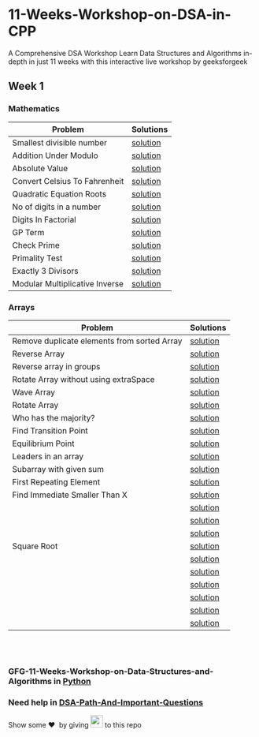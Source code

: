 # 11-Weeks-Workshop-on-DSA-in-CPP

A Comprehensive DSA Workshop Learn Data Structures and Algorithms in-depth in just 11 weeks with this interactive live workshop by geeksforgeek

## Week 1 
### Mathematics
| Problem | Solutions |
|---|---|
| Smallest divisible number | [solution](https://github.com/arpit456jain/gfg-11-Weeks-Workshop-on-DSA-in-CPP/blob/master/week1/Mathematics/1Smallest_divisible_number.cpp) |
| Addition Under Modulo| [solution](https://github.com/arpit456jain/gfg-11-Weeks-Workshop-on-DSA-in-CPP/blob/master/week1/Mathematics/2Addition_Under_Modulo.cpp) |
| Absolute Value| [solution](https://github.com/arpit456jain/gfg-11-Weeks-Workshop-on-DSA-in-CPP/blob/master/week1/Mathematics/3Absolute_Value.cpp) |
| Convert Celsius To Fahrenheit|[solution](https://github.com/arpit456jain/gfg-11-Weeks-Workshop-on-DSA-in-CPP/blob/master/week1/Mathematics/4Convert_Celsius_To_Fahrenheit.cpp) |
| Quadratic Equation Roots| [solution](https://github.com/arpit456jain/gfg-11-Weeks-Workshop-on-DSA-in-CPP/blob/master/week1/Mathematics/5Quadratic_Equation_Roots.cpp) |
| No of digits in a number | [solution](https://github.com/arpit456jain/gfg-11-Weeks-Workshop-on-DSA-in-CPP/blob/master/week1/Mathematics/no_of_digits_in_a_number.cpp) | 
| Digits In Factorial| [solution](https://github.com/arpit456jain/gfg-11-Weeks-Workshop-on-DSA-in-CPP/blob/master/week1/Mathematics/6Digits_In_Factorial.cpp) |
| GP Term| [solution](https://github.com/arpit456jain/gfg-11-Weeks-Workshop-on-DSA-in-CPP/blob/master/week1/Mathematics/7GP_Term.cpp) |
| Check Prime| [solution](https://github.com/arpit456jain/gfg-11-Weeks-Workshop-on-DSA-in-CPP/blob/master/week1/Mathematics/check_Prime.cpp)|
| Primality Test| [solution](https://github.com/arpit456jain/gfg-11-Weeks-Workshop-on-DSA-in-CPP/blob/master/week1/Mathematics/8Primality_Test.cpp) |
| Exactly 3 Divisors| [solution](https://github.com/arpit456jain/gfg-11-Weeks-Workshop-on-DSA-in-CPP/blob/master/week1/Mathematics/9Exactly3_Divisors.cpp) |
| Modular Multiplicative Inverse| [solution](https://github.com/arpit456jain/gfg-11-Weeks-Workshop-on-DSA-in-CPP/blob/master/week1/Mathematics/10Modular_Multiplicative_Inverse.cpp) |

### Arrays
| Problem | Solutions |
|---|---|
| Remove duplicate elements from sorted Array | [solution](https://github.com/arpit456jain/gfg-11-Weeks-Workshop-on-DSA-in-CPP/blob/master/week1/Arrays/1Remove_duplicate_elements_from_sorted_Array.cpp) |
| Reverse Array | [solution](https://github.com/arpit456jain/gfg-11-Weeks-Workshop-on-DSA-in-CPP/blob/master/week1/Arrays/Reverse_array.cpp) |
| Reverse array in groups | [solution](https://github.com/arpit456jain/gfg-11-Weeks-Workshop-on-DSA-in-CPP/blob/master/week1/Arrays/2Reverse_array_in_groups.cpp) |
| Rotate Array without using extraSpace | [solution](https://github.com/arpit456jain/gfg-11-Weeks-Workshop-on-DSA-in-CPP/blob/master/week1/Arrays/Rotate_Array_without_using_extraSpace.cpp) |
| Wave Array | [solution](https://github.com/arpit456jain/gfg-11-Weeks-Workshop-on-DSA-in-CPP/blob/master/week1/Arrays/8Wave_Array.cpp) |
| Rotate Array | [solution](https://github.com/arpit456jain/gfg-11-Weeks-Workshop-on-DSA-in-CPP/blob/master/week1/Arrays/3Rotate_Array.cpp) |
| Who has the majority? | [solution](https://github.com/arpit456jain/gfg-11-Weeks-Workshop-on-DSA-in-CPP/blob/master/week1/Arrays/4Who_has_the_majority.cpp) |
| Find Transition Point | [solution](https://github.com/arpit456jain/gfg-11-Weeks-Workshop-on-DSA-in-CPP/blob/master/week1/Arrays/5Find_Transition_Point.cpp) |
| Equilibrium Point | [solution](https://github.com/arpit456jain/gfg-11-Weeks-Workshop-on-DSA-in-CPP/blob/master/week1/Arrays/6Equilibrium_Point.cpp) |
| Leaders in an array | [solution](https://github.com/arpit456jain/gfg-11-Weeks-Workshop-on-DSA-in-CPP/blob/master/week1/Arrays/7Leaders_in_an_array.cpp) |
| Subarray with given sum | [solution](https://github.com/arpit456jain/gfg-11-Weeks-Workshop-on-DSA-in-CPP/blob/master/week1/Arrays/9Subarray_with_given_sum.cpp) |
| First Repeating Element | [solution](https://github.com/arpit456jain/gfg-11-Weeks-Workshop-on-DSA-in-CPP/blob/master/week1/Arrays/10First_Repeating_Element.cpp) |
| Find Immediate Smaller Than X | [solution](https://github.com/arpit456jain/gfg-11-Weeks-Workshop-on-DSA-in-CPP/blob/master/week1/Arrays/11Find_Immediate_Smaller_ThanX.cpp) |
|| [solution]() |
|| [solution]() |
|| [solution]() |
| Square Root | [solution](https://github.com/arpit456jain/gfg-11-Weeks-Workshop-on-DSA-in-CPP/blob/master/week1/Arrays/square_root.cpp) |
|| [solution]() |
|| [solution]() |
|| [solution]() |
|| [solution]() |
|| [solution]() |
|| [solution]() |


<br><br>
### GFG-11-Weeks-Workshop-on-Data-Structures-and-Algorithms in [Python](https://github.com/arpit456jain/gfg-11-Weeks-Workshop-on-DSA-in-Python)
### Need help in [DSA-Path-And-Important-Questions](https://github.com/arpit456jain/DSA-Path-And-Important-Questions)

Show some ❤️&nbsp; by giving <img src="https://imgur.com/o7ncZFp.jpg" height=25px width=25px> to this repo
